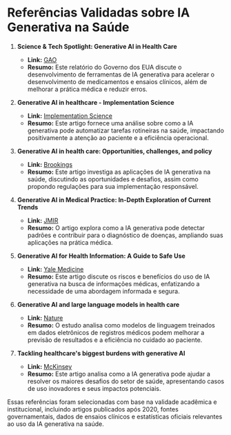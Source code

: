# Referências Validadas sobre IA Generativa na Saúde

1. **Science & Tech Spotlight: Generative AI in Health Care**  
   - **Link:** [GAO](https://www.gao.gov/products/gao-24-107634)  
   - **Resumo:** Este relatório do Governo dos EUA discute o desenvolvimento de ferramentas de IA generativa para acelerar o desenvolvimento de medicamentos e ensaios clínicos, além de melhorar a prática médica e reduzir erros.

2. **Generative AI in healthcare - Implementation Science**  
   - **Link:** [Implementation Science](https://doi.org/10.1186/s13012-024-01357-9)  
   - **Resumo:** Este artigo fornece uma análise sobre como a IA generativa pode automatizar tarefas rotineiras na saúde, impactando positivamente a atenção ao paciente e a eficiência operacional.

3. **Generative AI in health care: Opportunities, challenges, and policy**  
   - **Link:** [Brookings](https://www.brookings.edu/articles/generative-ai-in-health-care-opportunities-challenges-and-policy/)  
   - **Resumo:** Este artigo investiga as aplicações de IA generativa na saúde, discutindo as oportunidades e desafios, assim como propondo regulações para sua implementação responsável.

4. **Generative AI in Medical Practice: In-Depth Exploration of Current Trends**  
   - **Link:** [JMIR](https://www.jmir.org/2024/1/e53008/)  
   - **Resumo:** O artigo explora como a IA generativa pode detectar padrões e contribuir para o diagnóstico de doenças, ampliando suas aplicações na prática médica.

5. **Generative AI for Health Information: A Guide to Safe Use**  
   - **Link:** [Yale Medicine](https://www.yalemedicine.org/news/generative-ai-artificial-intelligence-for-health-info)  
   - **Resumo:** Este artigo discute os riscos e benefícios do uso de IA generativa na busca de informações médicas, enfatizando a necessidade de uma abordagem informada e segura.

6. **Generative AI and large language models in health care**  
   - **Link:** [Nature](https://doi.org/10.1038/s41746-023-00988-4)  
   - **Resumo:** O estudo analisa como modelos de linguagem treinados em dados eletrônicos de registros médicos podem melhorar a previsão de resultados e a eficiência no cuidado ao paciente.

7. **Tackling healthcare's biggest burdens with generative AI**  
   - **Link:** [McKinsey](https://www.mckinsey.org/industries/healthcare/our-insights/tackling-healthcares-biggest-burdens-with-generative-ai)  
   - **Resumo:** Este artigo analisa como a IA generativa pode ajudar a resolver os maiores desafios do setor de saúde, apresentando casos de uso inovadores e seus impactos potenciais.

Essas referências foram selecionadas com base na validade acadêmica e institucional, incluindo artigos publicados após 2020, fontes governamentais, dados de ensaios clínicos e estatísticas oficiais relevantes ao uso da IA generativa na saúde.